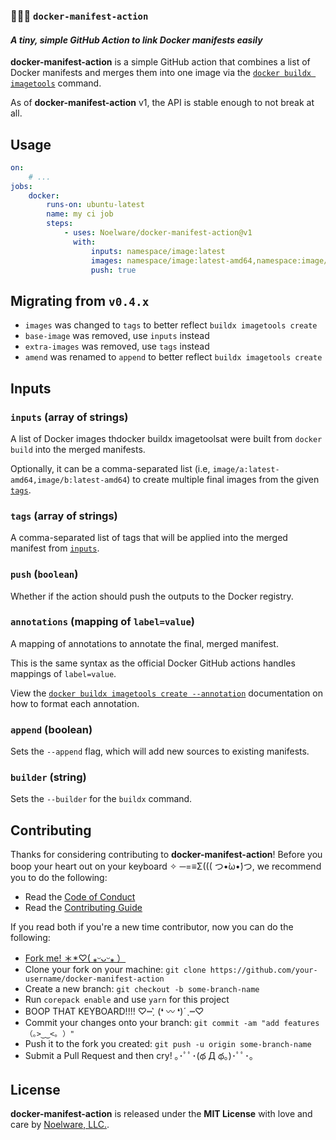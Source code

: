 ### 🐻‍❄️🐳 `docker-manifest-action`

#### _A tiny, simple GitHub Action to link Docker manifests easily_

**docker-manifest-action** is a simple GitHub action that combines a list of Docker manifests and merges them into one image via the [`docker buildx imagetools`] command.

As of **docker-manifest-action** v1, the API is stable enough to not break at all.

## Usage

```yaml
on:
    # ...
jobs:
    docker:
        runs-on: ubuntu-latest
        name: my ci job
        steps:
            - uses: Noelware/docker-manifest-action@v1
              with:
                  inputs: namespace/image:latest
                  images: namespace/image:latest-amd64,namespace:image/latest-arm64
                  push: true
```

## Migrating from `v0.4.x`

- `images` was changed to `tags` to better reflect `buildx imagetools create`
- `base-image` was removed, use `inputs` instead
- `extra-images` was removed, use `tags` instead
- `amend` was renamed to `append` to better reflect `buildx imagetools create`

## Inputs

### `inputs` (array of strings)

A list of Docker images thdocker buildx imagetoolsat were built from `docker build` into the merged manifests.

Optionally, it can be a comma-separated list (i.e, `image/a:latest-amd64,image/b:latest-amd64`) to create multiple final images from the given [`tags`](#tags-array-of-strings).

### `tags` (array of strings)

A comma-separated list of tags that will be applied into the merged manifest from [`inputs`](#inputs-array-of-strings).

### `push` (`boolean`)

Whether if the action should push the outputs to the Docker registry.

### `annotations` (mapping of `label=value`)

A mapping of annotations to annotate the final, merged manifest.

This is the same syntax as the official Docker GitHub actions handles mappings of `label=value`.

View the [`docker buildx imagetools create --annotation`](https://docs.docker.com/reference/cli/docker/buildx/imagetools/create/#annotation) documentation on how to format each annotation.

### `append` (boolean)

Sets the `--append` flag, which will add new sources to existing manifests.

### `builder` (string)

Sets the `--builder` for the `buildx` command.

## Contributing

Thanks for considering contributing to **docker-manifest-action**! Before you boop your heart out on your keyboard ✧ ─=≡Σ((( つ•̀ω•́)つ, we recommend you to do the following:

- Read the [Code of Conduct](./.github/CODE_OF_CONDUCT.md)
- Read the [Contributing Guide](./.github/CONTRIBUTING.md)

If you read both if you're a new time contributor, now you can do the following:

- [Fork me! ＊\*♡( ⁎ᵕᴗᵕ⁎ ）](https://github.com/Noelware/docker-manifest-action/fork)
- Clone your fork on your machine: `git clone https://github.com/your-username/docker-manifest-action`
- Create a new branch: `git checkout -b some-branch-name`
- Run `corepack enable` and use `yarn` for this project
- BOOP THAT KEYBOARD!!!! ♡┉ˏ͛ (❛ 〰 ❛)ˊˎ┉♡
- Commit your changes onto your branch: `git commit -am "add features （｡>‿‿<｡ ）"`
- Push it to the fork you created: `git push -u origin some-branch-name`
- Submit a Pull Request and then cry! ｡･ﾟﾟ･(థ Д థ。)･ﾟﾟ･｡

## License

**docker-manifest-action** is released under the **MIT License** with love and care by [Noelware, LLC.](https://noelware.org).

[`docker buildx imagetools`]: https://docs.docker.com/reference/cli/docker/buildx/imagetools/create

